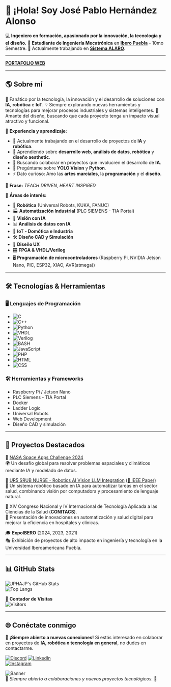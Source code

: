 # 👋 ¡Hola! Soy José Pablo Hernández Alonso

💻 **Ingeniero en formación, apasionado por la innovación, la tecnología y el diseño.**
🚀 **Estudiante de Ingeniería Mecatrónica** en [**Ibero Puebla**](https://www.iberopuebla.mx/) - 10mo Semestre.
💼 Actualmente trabajando en [**Sistema ALARO**](https://www.corporativoalaro.com/).

---

[**PORTAFOLIO WEB**](https://jphajp.github.io/JPHAJP/)

---

## 🌎 Sobre mí
🔬 Fanático por la tecnología, la innovación y el desarrollo de soluciones con **IA**, **robótica** e **IoT**.
💡 Siempre explorando nuevas herramientas y tecnologías para mejorar procesos industriales y sistemas inteligentes.
🎨 Amante del diseño, buscando que cada proyecto tenga un impacto visual atractivo y funcional.

📍 **Experiencia y aprendizaje:**
- 🔭 Actualmente trabajando en el desarrollo de proyectos de **IA** y **robótica**.
- 🌱 Aprendiendo sobre **desarrollo web**, **análisis de datos**, **robótica** y **diseño aesthetic**.
- 👯 Buscando colaborar en proyectos que involucren el desarrollo de **IA**.
- 💬 Pregúntame sobre **YOLO Vision** y **Python**.
- ⚡ Dato curioso: Amo las **artes marciales**, la **programación** y el **diseño**.

📝 **Frase:** *TEACH DRIVEN, HEART INSPIRED*

📍 **Áreas de interés:**
- 🤖 **Robótica** (Universal Robots, KUKA, FANUC)
- 🏭 **Automatización Industrial** (PLC SIEMENS - TIA Portal)
- 🎯 **Visión con IA**
- 📊 **Análisis de datos con IA**
- 📡 **IoT - Domótica e Industria**
- 🛠️ **Diseño CAD y Simulación**
- 🎨 **Diseño UX**
- 🎛️ **FPGA & VHDL/Verilog**
- 🖥️ **Programación de microcontroladores** (Raspberry Pi, NVIDIA Jetson Nano, PIC, ESP32, XIAO, AVR(atmega))

---

## 🛠️ Tecnologías & Herramientas
### 🖥️ Lenguajes de Programación
- ![C](https://img.shields.io/badge/C-A8B9CC?style=for-the-badge&logo=c&logoColor=white)
- ![C++](https://img.shields.io/badge/C%2B%2B-00599C?style=for-the-badge&logo=c%2B%2B&logoColor=white)
- ![Python](https://img.shields.io/badge/Python-3776AB?style=for-the-badge&logo=python&logoColor=white)
- ![VHDL](https://img.shields.io/badge/VHDL-FF6600?style=for-the-badge&logo=verilog&logoColor=white)
- ![Verilog](https://img.shields.io/badge/Verilog-FF4500?style=for-the-badge&logo=verilog&logoColor=white)
- ![BASH](https://img.shields.io/badge/BASH-121011?style=for-the-badge&logo=gnu-bash&logoColor=white)
- ![JavaScript](https://img.shields.io/badge/JavaScript-F7DF1E?style=for-the-badge&logo=javascript&logoColor=black)
- ![PHP](https://img.shields.io/badge/PHP-777BB4?style=for-the-badge&logo=php&logoColor=white)
- ![HTML](https://img.shields.io/badge/HTML5-E34F26?style=for-the-badge&logo=html5&logoColor=white)
- ![CSS](https://img.shields.io/badge/CSS3-1572B6?style=for-the-badge&logo=css3&logoColor=white)

### 🛠️ Herramientas y Frameworks
- Raspberry Pi / Jetson Nano
- PLC Siemens - TIA Portal
- Docker
- Ladder Logic
- Universal Robots
- Web Development
- Diseño CAD y simulación

---

## 📌 Proyectos Destacados
🎇 [NASA Space Apps Challenge 2024](https://github.com/diegorodoro/Nasa-Challenge)  
🌍 Un desafío global para resolver problemas espaciales y climáticos mediante IA y modelado de datos.

🏥 [UR5 SRUB NURSE - Robotics AI Vision LLM Integration](https://github.com/JPHAJP/UR5_SRUB_NURSE) [(📜 IEEE Paper)](https://ieeexplore.ieee.org/document/10765997)  
🤖 Un sistema robótico basado en IA para automatizar tareas en el sector salud, combinando visión por computadora y procesamiento de lenguaje natural.

📡 XIV Congreso Nacional y IV Internacional de Tecnología Aplicada a las Ciencias de la Salud (**CONITACS**).  
🔬 Presentación de innovaciones en automatización y salud digital para mejorar la eficiencia en hospitales y clínicas.

🎓 **ExpoIBERO** (2024, 2023, 2021)  
🎭 Exhibición de proyectos de alto impacto en ingeniería y tecnología en la Universidad Iberoamericana Puebla.

---

## 📊 GitHub Stats
![JPHAJP's GitHub Stats](https://github-readme-stats.vercel.app/api?username=JPHAJP&show_icons=true&theme=radical)  
![Top Langs](https://github-readme-stats.vercel.app/api/top-langs/?username=JPHAJP&layout=compact&theme=radical)  

📌 **Contador de Visitas**  
![Visitors](https://komarev.com/ghpvc/?username=JPHAJP&label=Profile%20Views&color=blue&style=flat)

---

## 🌐 Conéctate conmigo
📩 **¡Siempre abierto a nuevas conexiones!** Si estás interesado en colaborar en proyectos de **IA, robótica o tecnología en general**, no dudes en contactarme.

[![Discord](https://img.shields.io/badge/Discord-5865F2?style=for-the-badge&logo=discord&logoColor=white)](https://discord.com/users/jphajp)
[![LinkedIn](https://img.shields.io/badge/LinkedIn-0A66C2?style=for-the-badge&logo=linkedin&logoColor=white)](https://www.linkedin.com/in/jphajp/)  
[![Instagram](https://img.shields.io/badge/Instagram-E4405F?style=for-the-badge&logo=instagram&logoColor=white)](https://www.instagram.com/jose_pablo_ha)  

![Banner](https://media.licdn.com/dms/image/v2/D4E16AQFu2LOeH0f5EA/profile-displaybackgroundimage-shrink_350_1400/profile-displaybackgroundimage-shrink_350_1400/0/1667790622082?e=1746057600&v=beta&t=t1eppcCz5EVAP3-ydS9rh7Hr2JDGGe914tEcoGak3SM)  
📌 *Siempre abierto a colaboraciones y nuevos proyectos tecnológicos.* 🚀
